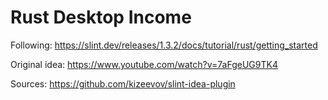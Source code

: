 # Rust Desktop Income

Following: https://slint.dev/releases/1.3.2/docs/tutorial/rust/getting_started

Original idea: https://www.youtube.com/watch?v=7aFgeUG9TK4

Sources:
https://github.com/kizeevov/slint-idea-plugin

